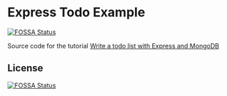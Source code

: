 # Express Todo Example
[![FOSSA Status](https://app.fossa.com/api/projects/git%2Bgithub.com%2Fritvikbhawnani%2Fexpress-todo-example.svg?type=shield)](https://app.fossa.com/projects/git%2Bgithub.com%2Fritvikbhawnani%2Fexpress-todo-example?ref=badge_shield)


Source code for the tutorial [Write a todo list with Express and MongoDB](http://dreamerslab.com/blog/en/write-a-todo-list-with-express-and-mongodb/)

## License
[![FOSSA Status](https://app.fossa.com/api/projects/git%2Bgithub.com%2Fritvikbhawnani%2Fexpress-todo-example.svg?type=large)](https://app.fossa.com/projects/git%2Bgithub.com%2Fritvikbhawnani%2Fexpress-todo-example?ref=badge_large)
